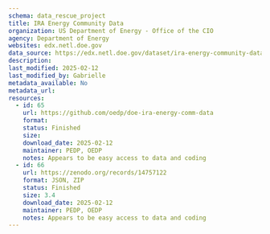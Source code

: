 ```yaml
---
schema: data_rescue_project 
title: IRA Energy Community Data
organization: US Department of Energy - Office of the CIO
agency: Department of Energy
websites: edx.netl.doe.gov
data_source: https://edx.netl.doe.gov/dataset/ira-energy-community-data-layers
description: 
last_modified: 2025-02-12
last_modified_by: Gabrielle
metadata_available: No
metadata_url: 
resources:
  - id: 65
    url: https://github.com/oedp/doe-ira-energy-comm-data
    format: 
    status: Finished
    size: 
    download_date: 2025-02-12
    maintainer: PEDP, OEDP
    notes: Appears to be easy access to data and coding
  - id: 66
    url: https://zenodo.org/records/14757122
    format: JSON, ZIP
    status: Finished
    size: 3.4
    download_date: 2025-02-12
    maintainer: PEDP, OEDP
    notes: Appears to be easy access to data and coding
---
```

